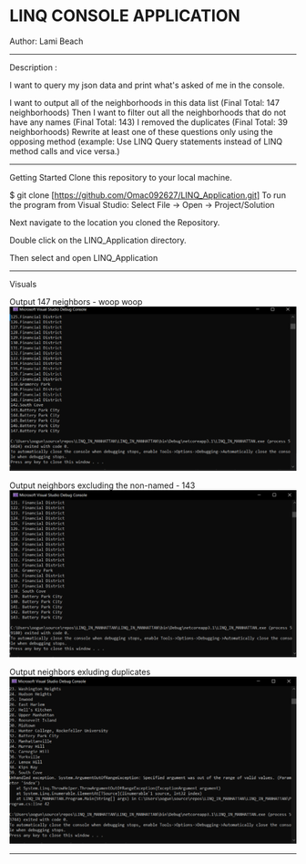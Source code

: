 # LINQ CONSOLE APPLICATION



Author: Lami Beach
____________________________________________________________________________________________________________________________________________________________________________________________________________________________________________________________________________________________________________________________________________________________________________________________________________________________________________________________________________________________________________________________________________________________________________________________________________________________________________________________________________________________________________________

Description :

I want to query my json data and print what's asked of me in the console.

I want to output all of the neighborhoods in this data list (Final Total: 147 neighborhoods)
Then I want to filter out all the neighborhoods that do not have any names (Final Total: 143)
I removed the duplicates (Final Total: 39 neighborhoods)
Rewrite at least one of these questions only using the opposing method (example: Use LINQ Query statements instead of LINQ method calls and vice versa.)



____________________________________________________________________________________________________________________________________________________________________________________________________________________________________________________________________________________________________________________________________________________________________________________________________________________________________________________________________________________________________________________________________________________________________________________________________________________________________________________________________________________________________________________


Getting Started
Clone this repository to your local machine.

$ git clone [https://github.com/Omac092627/LINQ_Application.git]
To run the program from Visual Studio:
Select File -> Open -> Project/Solution

Next navigate to the location you cloned the Repository.

Double click on the LINQ_Application directory.

Then select and open LINQ_Application




____________________________________________________________________________________________________________________________________________________________________________________________________________________________________________________________________________________________________________________________________________________________________________________________________________________________________________________________________________________________________________________________________________________________________________________________________________________________________________________________________________________________________________________



Visuals


Output 147 neighbors - woop woop
![147](images/147.PNG)



Output neighbors excluding the non-named - 143
![143](images/143.PNG)



Output neighbors exluding duplicates
![39](images/39.PNG)



____________________________________________________________________________________________________________________________________________________________________________________________________________________________________________________________________________________________________________________________________________________________________________________________________________________________________________________________________________________________________________________________________________________________________________________________________________________________________________________________________________________________________________________